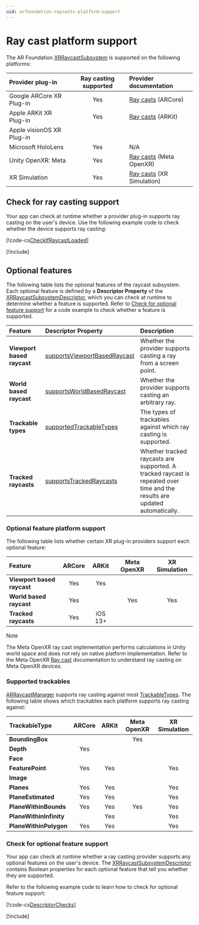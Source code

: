 ```yaml
---
uid: arfoundation-raycasts-platform-support
---
```

# Ray cast platform support

The AR Foundation [XRRaycastSubsystem](xref:UnityEngine.XR.ARSubsystems.XRRaycastSubsystem) is supported on the following platforms:

| Provider plug-in          | Ray casting supported | Provider documentation                         |
| :------------------------ | :-------------------: | :--------------------------------------------- |
| Google ARCore XR Plug-in  |           Yes         | [Ray casts](xref:arcore-raycasts) (ARCore)     |
| Apple ARKit XR Plug-in    |           Yes         | [Ray casts](xref:arkit-raycasts) (ARKit)       |
| Apple visionOS XR Plug-in |                       |                                                |
| Microsoft HoloLens        |           Yes         | N/A                                            |
| Unity OpenXR: Meta        |           Yes         | [Ray casts](xref:meta-openxr-raycasts) (Meta OpenXR) |
| XR Simulation             |           Yes         | [Ray casts](xref:arfoundation-simulation-raycasts) (XR Simulation) |

## Check for ray casting support

Your app can check at runtime whether a provider plug-in supports ray casting on the user's device. Use the following example code to check whether the device supports ray casting:

[!code-cs[CheckIfRaycastLoaded](../../../Tests/Runtime/CodeSamples/LoaderUtilitySamples.cs#CheckIfRaycastLoaded)]

[!include[](../../snippets/initialization.md)]

## Optional features

The following table lists the optional features of the raycast subsystem. Each optional feature is defined by a **Descriptor Property** of the [XRRaycastSubsystemDescriptor](xref:UnityEngine.XR.ARSubsystems.XRRaycastSubsystemDescriptor), which you can check at runtime to determine whether a feature is supported. Refer to [Check for optional feature support](#check-feature-support) for a code example to check whether a feature is supported.

| Feature                    | Descriptor Property | Description |
| :------------------------- | :------------------ | :---------- |
| **Viewport based raycast** | [supportsViewportBasedRaycast](xref:UnityEngine.XR.ARSubsystems.XRRaycastSubsystemDescriptor.supportsViewportBasedRaycast)| Whether the provider supports casting a ray from a screen point. |
| **World based raycast**    |  [supportsWorldBasedRaycast](xref:UnityEngine.XR.ARSubsystems.XRRaycastSubsystemDescriptor.supportsWorldBasedRaycast)   | Whether the provider supports casting an arbitrary ray. |
| **Trackable types**        | [supportedTrackableTypes](xref:UnityEngine.XR.ARSubsystems.XRRaycastSubsystemDescriptor.supportedTrackableTypes) | The types of trackables against which ray casting is supported. |
| **Tracked raycasts**       | [supportsTrackedRaycasts](xref:UnityEngine.XR.ARSubsystems.XRRaycastSubsystemDescriptor.supportsTrackedRaycasts) | Whether tracked raycasts are supported. A tracked raycast is repeated over time and the results are updated automatically. |

<a id="optional-features-support-table"></a>

### Optional feature platform support

The following table lists whether certain XR plug-in providers support each optional feature:

| Feature                    | ARCore | ARKit   | Meta OpenXR | XR Simulation |
| :------------------------- | :----: | :-----: | :---------: | :-----------: |
| **Viewport based raycast** |   Yes  |   Yes   |             |               |
| **World based raycast**    |   Yes  |         |     Yes     |      Yes      |
| **Tracked raycasts**       |   Yes  | iOS 13+ |             |               |

> [!NOTE]
> The Meta OpenXR ray cast implementation performs calculations in Unity world space and does not rely on native platform implementation. Refer to the Meta OpenXR [Ray cast](xref:meta-openxr-raycasts) documentation to understand ray casting on Meta OpenXR devices.

<a id="supported-trackables"/>

### Supported trackables

[ARRaycastManager](xref:UnityEngine.XR.ARFoundation.ARRaycastManager) supports ray casting against most [TrackableTypes](xref:UnityEngine.XR.ARSubsystems.TrackableType). The following table shows which trackables each platform supports ray casting against:

| TrackableType           | ARCore | ARKit | Meta OpenXR | XR Simulation |
| :---------------------- | :----: | :---: | :---------: | :-----------: |
| **BoundingBox**         |        |       |     Yes     |               |
| **Depth**               |  Yes   |       |             |               |
| **Face**                |        |       |             |               |
| **FeaturePoint**        |  Yes   |  Yes  |             |      Yes      |
| **Image**               |        |       |             |               |
| **Planes**              |  Yes   |  Yes  |             |      Yes      |
| **PlaneEstimated**      |  Yes   |  Yes  |             |      Yes      |
| **PlaneWithinBounds**   |  Yes   |  Yes  |     Yes     |      Yes      |
| **PlaneWithinInfinity** |        |  Yes  |             |      Yes      |
| **PlaneWithinPolygon**  |  Yes   |  Yes  |             |      Yes      |

<a id="check-feature-support"></a>

### Check for optional feature support

Your app can check at runtime whether a ray casting provider supports any optional features on the user's device. The [XRRaycastSubsystemDescriptor](xref:UnityEngine.XR.ARSubsystems.XRRaycastSubsystemDescriptor) contains Boolean properties for each optional feature that tell you whether they are supported.

Refer to the following example code to learn how to check for optional feature support:

[!code-cs[DescriptorChecks](../../../Tests/Runtime/CodeSamples/ARRaycastManagerSamples.cs#DescriptorChecks)]

[!include[](../../snippets/apple-arkit-trademark.md)]
